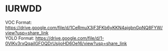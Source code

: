# IURWDD


VOC Format: https://drive.google.com/file/d/1CeRmuX3jF3FKb6yKKN4ajgbnGpNQ8FYW/view?usp=share_link  \
YOLO Format: https://drive.google.com/file/d/1-0VIKv3rxQqaiIGFOQDrUsijoHD6Oe16/view?usp=share_link

